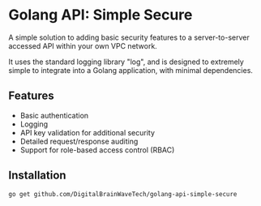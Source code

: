 # Golang API: Simple Secure

A simple solution to adding basic security features to a server-to-server accessed
API within your own VPC network.

It uses the standard logging library "log", and is designed to extremely simple to 
integrate into a Golang application, with minimal dependencies.

## Features

- Basic authentication
- Logging
- API key validation for additional security
- Detailed request/response auditing
- Support for role-based access control (RBAC)

## Installation

```bash
go get github.com/DigitalBrainWaveTech/golang-api-simple-secure
```

